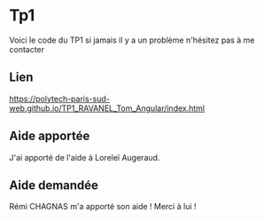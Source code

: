 # Tp1
Voici le code du TP1 si jamais il y a un problème n'hésitez pas à me contacter

## Lien
https://polytech-paris-sud-web.github.io/TP1_RAVANEL_Tom_Angular/index.html

## Aide apportée
J'ai apporté de l'aide à Loreleï Augeraud.

## Aide demandée
Rémi CHAGNAS m'a apporté son aide ! Merci à lui !